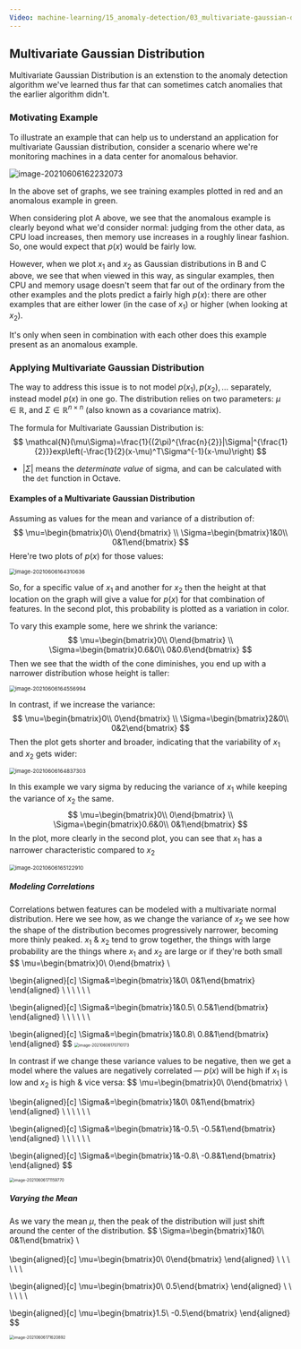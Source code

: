 ```yaml
---
Video: machine-learning/15_anomaly-detection/03_multivariate-gaussian-distribution-optional/01_multivariate-gaussian-distribution.mp4
---
```


## Multivariate Gaussian Distribution

Multivariate Gaussian Distribution is an extenstion to the anomaly detection algorithm we've learned thus far that can sometimes catch anomalies that the earlier algorithm didn't.

### Motivating Example

To illustrate an example that can help us to understand an application for multivariate Gaussian distribution, consider a scenario where we're monitoring machines in a data center for anomalous behavior.

![image-20210606162232073](07-multivariate-gaussian-distribution.assets/image-20210606162232073.png)

In the above set of graphs, we see training examples plotted in red and an anomalous example in green.

When considering plot A above, we see that the anomalous example is clearly beyond what we'd consider normal: judging from the other data, as CPU load increases, then memory use increases in a roughly linear fashion.  So, one would expect that $p(x)$ would be fairly low.

However, when we plot $x_1$ and $x_2$ as Gaussian distributions in B and C above, we see that when viewed in this way, as singular examples, then CPU and memory usage doesn't seem that far out of the ordinary from the other examples and the plots predict a fairly high $p(x)$: there are other examples that are either lower (in the case of $x_1$) or higher (when looking at $x_2$).

It's only when seen in combination with each other does this example present as an anomalous example.

### Applying Multivariate Gaussian Distribution

The way to address this issue is to not model $p(x_1), p(x_2), …$ separately, instead model $p(x)$ in one go. The distribution relies on two parameters: $\mu \in \mathbb{R}$, and $\Sigma\in\mathbb{R}^{n\times n}$ (also known as a covariance matrix).

The formula for Multivariate Gaussian Distribution is:
$$
\mathcal{N}(\mu\Sigma)=\frac{1}{(2\pi)^{\frac{n}{2}}|\Sigma|^{\frac{1}{2}}}exp\left(-\frac{1}{2}(x-\mu)^T\Sigma^{-1}(x-\mu)\right)
$$

* $|\Sigma|$ means the *determinate value* of sigma, and can be calculated with the `det` function in Octave.

#### Examples of a Multivariate Gaussian Distribution

Assuming as values for the mean and variance of a distribution of:
$$
\mu=\begin{bmatrix}0\\ 0\end{bmatrix} \\
\Sigma=\begin{bmatrix}1&0\\ 0&1\end{bmatrix}
$$
Here're two plots of $p(x)$ for those values:

<img src="07-multivariate-gaussian-distribution.assets/image-20210606164310636.png" alt="image-20210606164310636" style="zoom:67%;" />

So, for a specific value of $x_1$ and another for $x_2$ then the height at that location on the graph will give a value for $p(x)$ for that combination of features.  In the second plot, this probability is plotted as a variation in color.

To vary this example some, here we shrink the variance:
$$
\mu=\begin{bmatrix}0\\ 0\end{bmatrix} \\
\Sigma=\begin{bmatrix}0.6&0\\ 0&0.6\end{bmatrix}
$$
Then we see that the width of the cone diminishes, you end up with a narrower distribution whose height is taller:

<img src="07-multivariate-gaussian-distribution.assets/image-20210606164556994.png" alt="image-20210606164556994" style="zoom:67%;" />

In contrast, if we increase the variance:
$$
\mu=\begin{bmatrix}0\\ 0\end{bmatrix} \\
\Sigma=\begin{bmatrix}2&0\\ 0&2\end{bmatrix}
$$
Then the plot gets shorter and broader, indicating that the variability of $x_1$ and $x_2$ gets wider:

<img src="07-multivariate-gaussian-distribution.assets/image-20210606164837303.png" alt="image-20210606164837303" style="zoom:67%;" />

In this example we vary sigma by reducing the variance of $x_1$ while keeping the variance of $x_2$ the same.
$$
\mu=\begin{bmatrix}0\\ 0\end{bmatrix} \\
\Sigma=\begin{bmatrix}0.6&0\\ 0&1\end{bmatrix}
$$
In the plot, more clearly in the second plot, you can see that $x_1$ has a narrower characteristic compared to $x_2$

<img src="07-multivariate-gaussian-distribution.assets/image-20210606165122910.png" alt="image-20210606165122910" style="zoom:67%;" />

##### Modeling Correlations 

Correlations betwen features can be modeled with a multivariate normal distribution.  Here we see how, as we change the variance of $x_2$ we see how the shape of the distribution becomes progressively narrower, becoming more thinly peaked.  $x_1$ & $x_2$ tend to grow together, the things with large probability are the things where $x_1$ and $x_2$ are large or if they're both small
$$
\mu=\begin{bmatrix}0\\ 0\end{bmatrix} \\

\begin{aligned}[c]
\Sigma&=\begin{bmatrix}1&0\\ 0&1\end{bmatrix}
\end{aligned}
\ \ \ \ \ \

\begin{aligned}[c]
\Sigma&=\begin{bmatrix}1&0.5\\ 0.5&1\end{bmatrix}
\end{aligned}
\ \ \ \ \ \

\begin{aligned}[c]
\Sigma&=\begin{bmatrix}1&0.8\\ 0.8&1\end{bmatrix}
\end{aligned}
$$
<img src="07-multivariate-gaussian-distribution.assets/image-20210606170710173.png" alt="image-20210606170710173" style="zoom:50%;" />

In contrast if we change these variance values to be negative, then we get a model where the values are negatively correlated — $p(x)$ will be high if $x_1$ is low and $x_2$ is high & vice versa:
$$
\mu=\begin{bmatrix}0\\ 0\end{bmatrix} \\

\begin{aligned}[c]
\Sigma&=\begin{bmatrix}1&0\\ 0&1\end{bmatrix}
\end{aligned}
\ \ \ \ \ \

\begin{aligned}[c]
\Sigma&=\begin{bmatrix}1&-0.5\\ -0.5&1\end{bmatrix}
\end{aligned}
\ \ \ \ \ \

\begin{aligned}[c]
\Sigma&=\begin{bmatrix}1&-0.8\\ -0.8&1\end{bmatrix}
\end{aligned}
$$


<img src="07-multivariate-gaussian-distribution.assets/image-20210606171159770.png" alt="image-20210606171159770" style="zoom:50%;" />

##### Varying the Mean

As we vary the mean $\mu$, then the peak of the distribution will just shift around the center of the distribution.
$$
\Sigma=\begin{bmatrix}1&0\\ 0&1\end{bmatrix}
\\
\
\
\begin{aligned}[c]
\mu=\begin{bmatrix}0\\ 0\end{bmatrix}
\end{aligned}
\ \ \ \ \ \

\begin{aligned}[c]
\mu=\begin{bmatrix}0\\ 0.5\end{bmatrix}
\end{aligned}
\ \ \ \ \ \

\begin{aligned}[c]
\mu=\begin{bmatrix}1.5\\ -0.5\end{bmatrix}
\end{aligned}
$$


<img src="07-multivariate-gaussian-distribution.assets/image-20210606171620892.png" alt="image-20210606171620892" style="zoom:50%;" />

